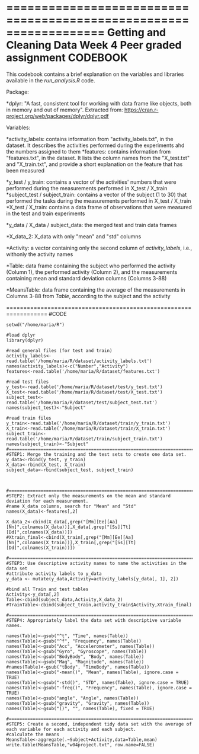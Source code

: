 ==================================================================
Getting and Cleaning Data
Week 4
Peer graded assignment
CODEBOOK
==================================================================
This codebook contains a brief explanation on the variables and libraries available in the *run_analysis.R* code.

Package:

*dplyr: "A fast, consistent tool for working with data frame like objects, both in memory and out of memory". Extracted from: https://cran.r-project.org/web/packages/dplyr/dplyr.pdf

Variables:

*activity_labels: contains information from "activity_labels.txt", in the dataset. It describes the activities performed during the experiments ahd the numbers assigned to them
*features:  contains information from "features.txt", in the dataset. It lists the column names from the "X_test.txt" and "X_train.txt", and provide a short explanation on the feature that has been measured

*y_test / y_train: contains a vector of the activities' numbers that were performed during the measurements performed in X_test / X_train
*subject_test / subject_train: contains a vector of the subject (1 to 30) that performed the tasks during the measurements performed in X_test / X_train
*X_test / X_train: contains a data frame of observations that were measured in the test and train experiments

*y_data / X_data / subject_data: the merged test and train data frames

*X_data_2: X_data with only "mean" and "std" columns

*Activity: a vector containing only the second column of *activity_labels*, i.e., withonly the activity names

*Table: data frame containing the subject who performed the activity (Column 1), the performed activity (Column 2), and the measurements containing mean and standard deviation columns (Columns 3-88)

*MeansTable: data frame containing the average of the measurements in Columns 3-88 from *Table*, according to the subject and the activity


==================================================================
#CODE
```
setwd("/home/maria/R")

#load dplyr
library(dplyr)

#read general files (for test and train)
activity_labels<-read.table('/home/maria/R/dataset/activity_labels.txt')
names(activity_labels)<-c("Number","Activity")
features<-read.table('/home/maria/R/dataset/features.txt')

#read test files
y_test<-read.table('/home/maria/R/dataset/test/y_test.txt')
X_test<-read.table('/home/maria/R/dataset/test/X_test.txt')
subject_test<-read.table('/home/maria/R/dataset/test/subject_test.txt')
names(subject_test)<-"Subject"

#read train files
y_train<-read.table('/home/maria/R/dataset/train/y_train.txt')
X_train<-read.table('/home/maria/R/dataset/train/X_train.txt')
subject_train<-read.table('/home/maria/R/dataset/train/subject_train.txt')
names(subject_train)<-"Subject"
#===================================================================================
#STEP1: Merge the training and the test sets to create one data set.
y_data<-rbind(y_test, y_train)
X_data<-rbind(X_test, X_train)
subject_data<-rbind(subject_test, subject_train)



#===================================================================================
#STEP2: Extract only the measurements on the mean and standard deviation for each measurement. 
#name X_data columns, search for "Mean" and "Std"
names(X_data)<-features[,2]

X_data_2<-cbind(X_data[,grep("[Mm][Ee][Aa][Nn]",colnames(X_data))],X_data[,grep("[Ss][Tt][Dd]",colnames(X_data))])
#Xtrain_final<-cbind(X_train[,grep("[Mm][Ee][Aa][Nn]",colnames(X_train))],X_train[,grep("[Ss][Tt][Dd]",colnames(X_train))])

#===================================================================================
#STEP3: Use descriptive activity names to name the activities in the data set
#attribute activity labels to y_data
y_data <- mutate(y_data,Activity=activity_labels[y_data[, 1], 2])

#bind all Train and test tables
Activity<-y_data[,2]
Table<-cbind(subject_data,Activity,X_data_2)
#TrainTable<-cbind(subject_train,activity_train$Activity,Xtrain_final)

#===================================================================================
#STEP4: Appropriately label the data set with descriptive variable names. 

names(Table)<-gsub("^t", "Time", names(Table))
names(Table)<-gsub("^f", "Frequency", names(Table))
names(Table)<-gsub("Acc", "Accelerometer", names(Table))
names(Table)<-gsub("Gyro", "Gyroscope", names(Table))
names(Table)<-gsub("BodyBody", "Body", names(Table))
names(Table)<-gsub("Mag", "Magnitude", names(Table))
#names(Table)<-gsub("tBody", "TimeBody", names(Table))
names(Table)<-gsub("-mean()", "Mean", names(Table), ignore.case = TRUE)
names(Table)<-gsub("-std()", "STD", names(Table), ignore.case = TRUE)
names(Table)<-gsub("-freq()", "Frequency", names(Table), ignore.case = TRUE)
names(Table)<-gsub("angle", "Angle", names(Table))
names(Table)<-gsub("gravity", "Gravity", names(Table))
names(Table)<-gsub("()", "", names(Table), fixed = TRUE)

#===================================================================================
#STEP5: Create a second, independent tidy data set with the average of each variable for each activity and each subject.
#calculate the means
MeansTable<-aggregate(.~Subject+Activity,data=Table,mean)
write.table(MeansTable,"w04project.txt", row.name=FALSE)
```



